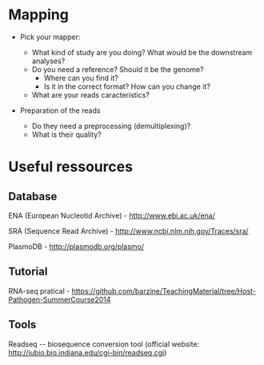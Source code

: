 Mapping
=====

+ Pick your mapper:
  + What kind of study are you doing? What would be the downstream analyses?
  + Do you need a reference? Should it be the genome?
    + Where can you find it?
    + Is it in the correct format? How can you change it?
  + What are your reads caracteristics?


+ Preparation of the reads
  + Do they need a preprocessing (demultiplexing)?
  + What is their quality?




Useful ressources
=======

Database
----
ENA (European Nucleotid Archive) - http://www.ebi.ac.uk/ena/

SRA (Sequence Read Archive) - http://www.ncbi.nlm.nih.gov/Traces/sra/

PlasmoDB - http://plasmodb.org/plasmo/



Tutorial
---
RNA-seq pratical - https://github.com/barzine/TeachingMaterial/tree/Host-Pathogen-SummerCourse2014



Tools
---
Readseq -- biosequence conversion tool (official website: http://iubio.bio.indiana.edu/cgi-bin/readseq.cgi)
